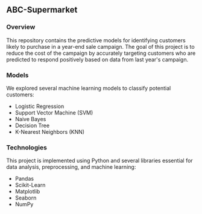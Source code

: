 ## ABC-Supermarket

### Overview

This repository contains the predictive models for identifying customers likely to purchase in a year-end sale campaign. The goal of this project is to reduce the cost of the campaign by accurately targeting customers who are predicted to respond positively based on data from last year's campaign.

### Models

We explored several machine learning models to classify potential customers:

- Logistic Regression
- Support Vector Machine (SVM)
- Naive Bayes
- Decision Tree
- K-Nearest Neighbors (KNN)

### Technologies

This project is implemented using Python and several libraries essential for data analysis, preprocessing, and machine learning:

- Pandas
- Scikit-Learn
- Matplotlib
- Seaborn
- NumPy
